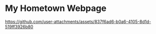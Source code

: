# My Hometown Webpage


https://github.com/user-attachments/assets/837f6ad6-b0a6-4105-8d1d-519ff3926b80

